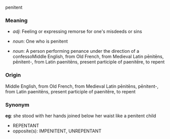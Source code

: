 penitent
### Meaning
+ _adj_: Feeling or expressing remorse for one's misdeeds or sins

+ _noun_: One who is penitent
+ _noun_: A person performing penance under the direction of a confessoMiddle English, from Old French, from Medieval Latin pēnitēns, pēnitent-, from Latin paenitēns, present participle of paenitēre, to repent

### Origin

Middle English, from Old French, from Medieval Latin pēnitēns, pēnitent-, from Latin paenitēns, present participle of paenitēre, to repent

### Synonym

__eg__: she stood with her hands joined below her waist like a penitent child

+ REPENTANT
+ opposite(s): IMPENITENT, UNREPENTANT



